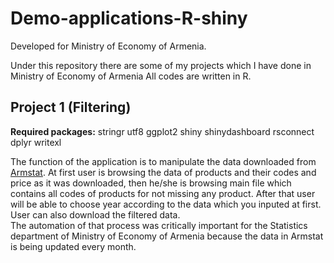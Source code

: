 # Demo-applications-R-shiny
Developed for Ministry of Economy of Armenia.

Under this repository there are some of my projects which I have done in Ministry of Economy of Armenia
All codes are written in R. 

## Project 1 (Filtering)

**Required packages:**
stringr
utf8
ggplot2
shiny
shinydashboard
rsconnect
dplyr
writexl

The function of the application is to manipulate the data downloaded from [Armstat](armstat.am).
At first user is browsing the data of products and their codes and price as it was downloaded,
then he/she is browsing main file which contains all
codes of products for not missing any product. After that user will be able to choose year according to the
data which you inputed at first.
User can also download the filtered data.
<br>
The automation of that process was critically important for the Statistics
department of Ministry of Economy of Armenia because the data in Armstat is being updated every month.

